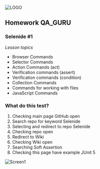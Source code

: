 ![LOGO](https://fs-thb03.getcourse.ru/fileservice/file/thumbnail/h/b635b6cb9478bb87c77e9c070ee6e122.png/s/x50/a/159627/sc/207)

## Homework QA_GURU

### Selenide #1

*_Lesson topics_*

- Browser Commands
- Selector Commands
- Action Commands (act)
- Verification commands (assert)
- Verification commands (condition)
- Collection Commands
- Commands for working with files
- JavaScript Commands

### What do this test?

1. Checking main page GitHub open
2. Search repo for keyword Selenide
3. Selecting and redirect to repo Selenide
4. Checking repo open
5. Redirect to Wiki
6. Checking Wiki open
7. Searching Soft Assertion
8. Checking this page have example JUnit 5

![Screen1](https://github.com/elakovnick24/gitnub-tests/blob/master/src/test/resources/screencast/screencast%202022-02-23%2000-19-40.gif)
